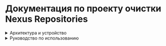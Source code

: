 # Документация по проекту очистки Nexus Repositories

<details>
<summary>Архитектура и устройство</summary>

## Структура проекта

```
project_root/
│── main.py               # Точка входа, запуск программы
│── common.py             # Общие функции: загрузка конфигов, логирование, правила
│── repository.py         # Работа с репозиториями: raw, docker, вызовы API Nexus
│── maven.py              # Специализированная логика очистки для Maven
│── requirements.txt      # Зависимости проекта
│── configs/              # Папка с YAML-конфигами
│── logs/                 # Папка для логов (чистить не нужно)
│── .env                  # Файл с переменными окржуения
```

---

## `main.py`

Точка входа. Основные задачи:

- Сканирует папку `configs/` и подкаталоги на наличие `.yaml` файлов.
- Загружает конфиги с помощью `load_config` из `common.py`.
- Для каждого репозитория вызывает функцию `clear_repository` из `repository.py`.

Ключевая функция:

- **main()** – управляет процессом очистки.

---

## `common.py`

Общий модуль. В нём находятся:

- **Логирование** (ротация логов по дням, хранение до 7 файлов).
- **load_config(path)** – загрузка и парсинг YAML-файлов конфигурации.
- **get_matching_rule(...)** – определение правил хранения артефактов по регулярным выражениям или настройкам "по умолчанию".

---

## `repository.py`

Модуль для работы с репозиториями Nexus (raw, docker, maven).

Функции:

- **get_repository_format(repo_name)** – определяет формат репозитория (`raw`, `docker`, `maven2`).
- **get_repository_items(repo_name, repo_format)** – получает список артефактов или компонентов из Nexus API.
- **convert_raw_assets_to_components(assets)** – преобразует `raw` ассеты в компоненты (name + version).
- **delete_component(id, name, version, dry_run, use_asset)** – удаляет компонент или ассет из Nexus.
- **filter_components_to_delete(components, rules, ...)** – отбирает, что нужно удалить (по retention, reserved, last download).
- **clear_repository(repo_name, cfg)** – управляющая функция очистки репозитория.  
  Работает так:
  1. Определяет формат репозитория.
  2. Получает список элементов через API.
  3. В зависимости от формата применяет соответствующий фильтр (`filter_components_to_delete` или `filter_maven_components_to_delete`).
  4. Вызывает `delete_component` для удаления лишних артефактов.

---

## `maven.py`

Модуль для обработки **Maven-репозиториев**.

Функции:

- **detect_maven_type(component)** – определяет тип артефакта (`snapshot` или `release`).
- **filter_maven_components_to_delete(components, rules)** – фильтрует список компонентов Maven по правилам:
  - retention_days (возраст хранения),
  - reserved (количество последних версий для хранения),
  - min_days_since_last_download (защита от удаления недавно скачанных).

---

## `configs/`

Содержит YAML-файлы с правилами очистки. В каждом файле можно описать:

- `repo_names` – список репозиториев для очистки.
- `regex_rules` – правила очистки по маскам версий.
- `no_match_retention_days` – сколько хранить артефактов, если версия не подходит ни под одно правило.
- `no_match_reserved` – сколько последних версий хранить.
- `no_match_min_days_since_last_download` – сколько дней ждать после последней загрузки, прежде чем удалять.
- `maven_rules` – отдельные правила для `snapshot` и `release`.

---

## `logs/`

Папка с логами.  

- Логи ведутся в файл `logs/cleaner.log` и ротируются по дням.
- В логах фиксируется:
  - старт/завершение обработки репозиториев,
  - количество найденных и удалённых компонентов,
  - ошибки при запросах к API,
  - пропуски при dry-run.

---

## Взаимодействие модулей

```
main.py
  │
  ├── common.py
  │     ├── load_config()
  │     └── get_matching_rule()
  │
  └── repository.py
        ├── get_repository_format()
        ├── get_repository_items()
        ├── convert_raw_assets_to_components()
        ├── filter_components_to_delete()
        ├── delete_component()
        └── clear_repository()
              │
              └── maven.py (для maven2)
                     ├── detect_maven_type()
                     └── filter_maven_components_to_delete()
```

---
</details>

<details>
<summary>Руководство по использованию</summary>

# Пользовательская документация

## Инструкция по настройке конфигурации для очистки Nexus-репозиториев

Файл конфигурации (`.yaml`) описывает правила, по которым скрипт будет определять, какие компоненты можно удалить, а какие — сохранить.

> Поддерживаются репозитории форматов:

- **`docker`**
- **`raw`**
- **`maven`**

---

## Пример файла конфигурации

```yaml
repo_names:
  - test-docker
  - test-raw
  - test-maven

regex_rules:
  "^dev-":
    retention_days: 5
    reserved: 2
  "^release-.*":
    retention_days: 15
    reserved: 3
    min_days_since_last_download: 7

no_match_retention_days: 10
no_match_reserved: 1
no_match_min_days_since_last_download: 21

maven_rules:
  snapshot:
    regex_rules:
      ".*-SNAPSHOT":
        retention_days: 7
        reserved: 2
    no_match_retention_days: 14
    no_match_reserved: 1

  release:
    regex_rules:
      ".*":
        retention_days: 30
        reserved: 5
    no_match_retention_days: 60
    no_match_reserved: 2

dry_run: true
```

---

## Описание параметров

| Поле                                    | Описание                                                                                 |
| --------------------------------------- | ---------------------------------------------------------------------------------------- |
| `repo_names`                            | Список репозиториев (`docker`, `raw` или `maven`), в которых будет производиться очистка |
| `regex_rules`                           | Словарь с шаблонами версий (регулярные выражения)                                        |
| `retention_days`                        | Срок хранения для совпадающих по regex компонентов                                       |
| `reserved`                              | Количество последних компонентов, которые нельзя удалять                                 |
| `min_days_since_last_download`          | Минимальное число дней с последнего скачивания                                           |
| `no_match_retention_days`               | Срок хранения, если не совпадает ни с одним regex                                        |
| `no_match_reserved`                     | Количество последних компонентов без совпадений, которые нужно оставить                  |
| `no_match_min_days_since_last_download` | Минимальные дни с последнего скачивания без совпадений                                   |
| `dry_run`                               | `true` — только логирование, без удаления                                                |
| `maven_rules`                           | Специальный блок правил для Maven (`snapshot` и `release`)                               |

---

## Приоритет применения правил

| Приоритет | Параметр                                                                 | Где применяется            | Условие применения                                          |
| --------- | ------------------------------------------------------------------------ | -------------------------- | ----------------------------------------------------------- |
| 1         | `reserved` / `no_match_reserved`                                         | Внутри правила / глобально | **Сохраняется** N самых новых компонентов                   |
| 2         | `min_days_since_last_download` / `no_match_min_days_since_last_download` | Внутри правила / глобально | **Не удаляется**, если скачан менее X дней назад            |
| 2         | `retention_days` / `no_match_retention_days`                             | Внутри правила / глобально | Удаляется, если старше срока и не защищён другими условиями |

> ❗ Тег `latest` **никогда не удаляется**

---

## Поведение при разных комбинациях параметров

| #   | retention_days | reserved | min_days_since_last_download | no_match_retention_days | no_match_reserved | no_match_min_days_since_last_download | Поведение для MATCH                                                                           | Поведение для NO-MATCH                                                                                                   |
| --- | -------------- | -------- | ---------------------------- | ----------------------- | ----------------- | ------------------------------------- | --------------------------------------------------------------------------------------------- | ------------------------------------------------------------------------------------------------------------------------ |
| 1   | ✅              | ✅        | ✅                            | ✅                       | ✅                 | ✅                                     | Оставит top-`reserved`; прочие: сохранит если age ≤ retention или dl ≤ min_days; иначе удалит | Оставит top-`no_match_reserved`; прочие: сохранит если age ≤ no_match_retention или dl ≤ no_match_min_days; иначе удалит |
| 2   | ✅              | ✅        | ✅                            | ✅                       | ✅                 | ❌                                     | Оставит top-`reserved`; прочие: сохранит если age ≤ retention или dl ≤ min_days; иначе удалит | Оставит top-`no_match_reserved`; прочие: сохранит если age ≤ no_match_retention; иначе удалит                            |
| 3   | ✅              | ✅        | ✅                            | ✅                       | ❌                 | ✅                                     | Оставит top-`reserved`; прочие: сохранит если age ≤ retention или dl ≤ min_days; иначе удалит | Без reserved: сохранит если age ≤ no_match_retention или dl ≤ no_match_min_days; иначе удалит                            |
| 4   | ✅              | ✅        | ✅                            | ✅                       | ❌                 | ❌                                     | Оставит top-`reserved`; прочие: сохранит если age ≤ retention или dl ≤ min_days; иначе удалит | Без reserved: сохранит если age ≤ no_match_retention; иначе удалит                                                       |
| 5   | ✅              | ✅        | ✅                            | ❌                       | ✅                 | ✅                                     | Оставит top-`reserved`; прочие: сохранит если age ≤ retention или dl ≤ min_days; иначе удалит | Оставит top-`no_match_reserved`; без retention/min_days: остальные удалит                                                |
| 6   | ✅              | ✅        | ✅                            | ❌                       | ✅                 | ❌                                     | Оставит top-`reserved`; прочие: сохранит если age ≤ retention или dl ≤ min_days; иначе удалит | Оставит top-`no_match_reserved`; без retention/min_days: остальные удалит                                                |
| 7   | ✅              | ✅        | ✅                            | ❌                       | ❌                 | ✅                                     | Оставит top-`reserved`; прочие: сохранит если age ≤ retention или dl ≤ min_days; иначе удалит | Без любых правил no-match: сохранит если dl ≤ no_match_min_days                                                                               |
| 8   | ✅              | ✅        | ✅                            | ❌                       | ❌                 | ❌                                     | Оставит top-`reserved`; прочие: сохранит если age ≤ retention или dl ≤ min_days; иначе удалит | Без любых правил no-match: все сохраняются                                                                               |
| 9   | ✅              | ✅        | ❌                            | ✅                       | ✅                 | ✅                                     | Оставит top-`reserved`; прочие: сохранит если age ≤ retention; иначе удалит                   | Оставит top-`no_match_reserved`; прочие: сохранит если age ≤ no_match_retention или dl ≤ no_match_min_days; иначе удалит |
| 10  | ✅              | ✅        | ❌                            | ✅                       | ✅                 | ❌                                     | Оставит top-`reserved`; прочие: сохранит если age ≤ retention; иначе удалит                   | Оставит top-`no_match_reserved`; прочие: сохранит если age ≤ no_match_retention; иначе удалит                            |
| 11  | ✅              | ✅        | ❌                            | ✅                       | ❌                 | ✅                                     | Оставит top-`reserved`; прочие: сохранит если age ≤ retention; иначе удалит                   | Без reserved: сохранит если age ≤ no_match_retention или dl ≤ no_match_min_days; иначе удалит                            |
| 12  | ✅              | ✅        | ❌                            | ✅                       | ❌                 | ❌                                     | Оставит top-`reserved`; прочие: сохранит если age ≤ retention; иначе удалит                   | Без reserved: сохранит если age ≤ no_match_retention; иначе удалит                                                       |
| 13  | ✅              | ✅        | ❌                            | ❌                       | ✅                 | ✅                                     | Оставит top-`reserved`; прочие: сохранит если age ≤ retention; иначе удалит                   | Оставит top-`no_match_reserved`; без retention/min_days: остальные удалит                                                |
| 14  | ✅              | ✅        | ❌                            | ❌                       | ✅                 | ❌                                     | Оставит top-`reserved`; прочие: сохранит если age ≤ retention; иначе удалит                   | Оставит top-`no_match_reserved`; без retention/min_days: остальные удалит                                                |
| 15  | ✅              | ✅        | ❌                            | ❌                       | ❌                 | ✅                                     | Оставит top-`reserved`; прочие: сохранит если age ≤ retention; иначе удалит                   | Без любых правил no-match: все сохраняются                                                                               |
| 16  | ✅              | ✅        | ❌                            | ❌                       | ❌                 | ❌                                     | Оставит top-`reserved`; прочие: сохранит если age ≤ retention; иначе удалит                   | Без любых правил no-match: все сохраняются                                                                               |
| 17  | ✅              | ❌        | ✅                            | ✅                       | ✅                 | ✅                                     | Без reserved: сохранит если age ≤ retention или dl ≤ min_days; иначе удалит                   | Оставит top-`no_match_reserved`; прочие: сохранит если age ≤ no_match_retention или dl ≤ no_match_min_days; иначе удалит |
| 18  | ✅              | ❌        | ✅                            | ✅                       | ✅                 | ❌                                     | Без reserved: сохранит если age ≤ retention или dl ≤ min_days; иначе удалит                   | Оставит top-`no_match_reserved`; прочие: сохранит если age ≤ no_match_retention; иначе удалит                            |
| 19  | ✅              | ❌        | ✅                            | ✅                       | ❌                 | ✅                                     | Без reserved: сохранит если age ≤ retention или dl ≤ min_days; иначе удалит                   | Без reserved: сохранит если age ≤ no_match_retention или dl ≤ no_match_min_days; иначе удалит                            |
| 20  | ✅              | ❌        | ✅                            | ✅                       | ❌                 | ❌                                     | Без reserved: сохранит если age ≤ retention или dl ≤ min_days; иначе удалит                   | Без reserved: сохранит если age ≤ no_match_retention; иначе удалит                                                       |
| 21  | ✅              | ❌        | ✅                            | ❌                       | ✅                 | ✅                                     | Без reserved: сохранит если age ≤ retention или dl ≤ min_days; иначе удалит                   | Оставит top-`no_match_reserved`; без retention/min_days: остальные удалит                                                |
| 22  | ✅              | ❌        | ✅                            | ❌                       | ✅                 | ❌                                     | Без reserved: сохранит если age ≤ retention или dl ≤ min_days; иначе удалит                   | Оставит top-`no_match_reserved`; без retention/min_days: остальные удалит                                                |
| 23  | ✅              | ❌        | ✅                            | ❌                       | ❌                 | ✅                                     | Без reserved: сохранит если age ≤ retention или dl ≤ min_days; иначе удалит                   | Без любых правил no-match: все сохраняются                                                                               |
| 24  | ✅              | ❌        | ✅                            | ❌                       | ❌                 | ❌                                     | Без reserved: сохранит если age ≤ retention или dl ≤ min_days; иначе удалит                   | Без любых правил no-match: все сохраняются                                                                               |
| 25  | ✅              | ❌        | ❌                            | ✅                       | ✅                 | ✅                                     | Без reserved: сохранит если age ≤ retention; иначе удалит                                     | Оставит top-`no_match_reserved`; прочие: сохранит если age ≤ no_match_retention или dl ≤ no_match_min_days; иначе удалит |
| 26  | ✅              | ❌        | ❌                            | ✅                       | ✅                 | ❌                                     | Без reserved: сохранит если age ≤ retention; иначе удалит                                     | Оставит top-`no_match_reserved`; прочие: сохранит если age ≤ no_match_retention; иначе удалит                            |
| 27  | ✅              | ❌        | ❌                            | ✅                       | ❌                 | ✅                                     | Без reserved: сохранит если age ≤ retention; иначе удалит                                     | Без reserved: сохранит если age ≤ no_match_retention или dl ≤ no_match_min_days; иначе удалит                            |
| 28  | ✅              | ❌        | ❌                            | ✅                       | ❌                 | ❌                                     | Без reserved: сохранит если age ≤ retention; иначе удалит                                     | Без reserved: сохранит если age ≤ no_match_retention; иначе удалит                                                       |
| 29  | ✅              | ❌        | ❌                            | ❌                       | ✅                 | ✅                                     | Без reserved: сохранит если age ≤ retention; иначе удалит                                     | Оставит top-`no_match_reserved`; без retention/min_days: остальные удалит                                                |
| 30  | ✅              | ❌        | ❌                            | ❌                       | ✅                 | ❌                                     | Без reserved: сохранит если age ≤ retention; иначе удалит                                     | Оставит top-`no_match_reserved`; без retention/min_days: остальные удалит                                                |
| 31  | ✅              | ❌        | ❌                            | ❌                       | ❌                 | ✅                                     | Без reserved: сохранит если age ≤ retention; иначе удалит                                     | Без любых правил no-match: все сохраняются                                                                               |
| 32  | ✅              | ❌        | ❌                            | ❌                       | ❌                 | ❌                                     | Без reserved: сохранит если age ≤ retention; иначе удалит                                     | Без любых правил no-match: все сохраняются                                                                               |
| 33  | ❌              | ✅        | ✅                            | ✅                       | ✅                 | ✅                                     | Оставит top-`reserved`; прочие: сохранит если dl ≤ min_days; иначе удалит                     | Оставит top-`no_match_reserved`; прочие: сохранит если age ≤ no_match_retention или dl ≤ no_match_min_days; иначе удалит |
| 34  | ❌              | ✅        | ✅                            | ✅                       | ✅                 | ❌                                     | Оставит top-`reserved`; прочие: сохранит если dl ≤ min_days; иначе удалит                     | Оставит top-`no_match_reserved`; прочие: сохранит если age ≤ no_match_retention; иначе удалит                            |
| 35  | ❌              | ✅        | ✅                            | ✅                       | ❌                 | ✅                                     | Оставит top-`reserved`; прочие: сохранит если dl ≤ min_days; иначе удалит                     | Без reserved: сохранит если age ≤ no_match_retention или dl ≤ no_match_min_days; иначе удалит                            |
| 36  | ❌              | ✅        | ✅                            | ✅                       | ❌                 | ❌                                     | Оставит top-`reserved`; прочие: сохранит если dl ≤ min_days; иначе удалит                     | Без reserved: сохранит если age ≤ no_match_retention; иначе удалит                                                       |
| 37  | ❌              | ✅        | ✅                            | ❌                       | ✅                 | ✅                                     | Оставит top-`reserved`; без retention: прочие сохранятся если dl ≤ min_days; иначе удалит     | Оставит top-`no_match_reserved`; без retention/min_days: остальные удалит                                                |
| 38  | ❌              | ✅        | ✅                            | ❌                       | ✅                 | ❌                                     | Оставит top-`reserved`; без retention: прочие сохранятся если dl ≤ min_days; иначе удалит     | Оставит top-`no_match_reserved`; без retention/min_days: остальные удалит                                                |
| 39  | ❌              | ✅        | ✅                            | ❌                       | ❌                 | ✅                                     | Оставит top-`reserved`; без retention: прочие сохранятся если dl ≤ min_days; иначе удалит     | Без любых правил no-match: все сохраняются                                                                               |
| 40  | ❌              | ✅        | ✅                            | ❌                       | ❌                 | ❌                                     | Оставит top-`reserved`; без retention: прочие сохранятся если dl ≤ min_days; иначе удалит     | Без любых правил no-match: все сохраняются                                                                               |
| 41  | ❌              | ✅        | ❌                            | ✅                       | ✅                 | ✅                                     | Оставит top-`reserved`; прочие: удалит (нет retention/min_days)                               | Оставит top-`no_match_reserved`; прочие: сохранит если age ≤ no_match_retention или dl ≤ no_match_min_days; иначе удалит |
| 42  | ❌              | ✅        | ❌                            | ✅                       | ✅                 | ❌                                     | Оставит top-`reserved`; прочие: удалит                                                        | Оставит top-`no_match_reserved`; прочие: сохранит если age ≤ no_match_retention; иначе удалит                            |
| 43  | ❌              | ✅        | ❌                            | ✅                       | ❌                 | ✅                                     | Оставит top-`reserved`; прочие: удалит                                                        | Без reserved: сохранит если age ≤ no_match_retention или dl ≤ no_match_min_days; иначе удалит                            |
| 44  | ❌              | ✅        | ❌                            | ✅                       | ❌                 | ❌                                     | Оставит top-`reserved`; прочие: удалит                                                        | Без reserved: сохранит если age ≤ no_match_retention; иначе удалит                                                       |
| 45  | ❌              | ✅        | ❌                            | ❌                       | ✅                 | ✅                                     | Оставит top-`reserved`; прочие: удалит                                                        | Оставит top-`no_match_reserved`; без retention/min_days: остальные удалит                                                |
| 46  | ❌              | ✅        | ❌                            | ❌                       | ✅                 | ❌                                     | Оставит top-`reserved`; прочие: удалит                                                        | Оставит top-`no_match_reserved`; без retention/min_days: остальные удалит                                                |
| 47  | ❌              | ✅        | ❌                            | ❌                       | ❌                 | ✅                                     | Оставит top-`reserved`; прочие: удалит                                                        | Без любых правил no-match: все сохраняются                                                                               |
| 48  | ❌              | ✅        | ❌                            | ❌                       | ❌                 | ❌                                     | Оставит top-`reserved`; прочие: удалит                                                        | Без любых правил no-match: все сохраняются                                                                               |
| 49  | ❌              | ❌        | ✅                            | ✅                       | ✅                 | ✅                                     | Без reserved: сохранит если dl ≤ min_days; иначе удалит                                       | Оставит top-`no_match_reserved`; прочие: сохранит если age ≤ no_match_retention или dl ≤ no_match_min_days; иначе удалит |
| 50  | ❌              | ❌        | ✅                            | ✅                       | ✅                 | ❌                                     | Без reserved: сохранит если dl ≤ min_days; иначе удалит                                       | Оставит top-`no_match_reserved`; прочие: сохранит если age ≤ no_match_retention; иначе удалит                            |
| 51  | ❌              | ❌        | ✅                            | ✅                       | ❌                 | ✅                                     | Без reserved: сохранит если dl ≤ min_days; иначе удалит                                       | Без reserved: сохранит если age ≤ no_match_retention или dl ≤ no_match_min_days; иначе удалит                            |
| 52  | ❌              | ❌        | ✅                            | ✅                       | ❌                 | ❌                                     | Без reserved: сохранит если dl ≤ min_days; иначе удалит                                       | Без reserved: сохранит если age ≤ no_match_retention; иначе удалит                                                       |
| 53  | ❌              | ❌        | ✅                            | ❌                       | ✅                 | ✅                                     | Без reserved: сохранит если dl ≤ min_days; иначе удалит                                       | Оставит top-`no_match_reserved`; без retention/min_days: остальные удалит                                                |
| 54  | ❌              | ❌        | ✅                            | ❌                       | ✅                 | ❌                                     | Без reserved: сохранит если dl ≤ min_days; иначе удалит                                       | Оставит top-`no_match_reserved`; без retention/min_days: остальные удалит                                                |
| 55  | ❌              | ❌        | ✅                            | ❌                       | ❌                 | ✅                                     | Без reserved: сохранит если dl ≤ min_days; иначе удалит                                       | Без любых правил no-match: все сохраняются                                                                               |
| 56  | ❌              | ❌        | ✅                            | ❌                       | ❌                 | ❌                                     | Без reserved: сохранит если dl ≤ min_days; иначе удалит                                       | Без любых правил no-match: все сохраняются                                                                               |
| 57  | ❌              | ❌        | ❌                            | ✅                       | ✅                 | ✅                                     | Нет правил match → нет фильтрации                                                             | Оставит top-`no_match_reserved`; прочие: сохранит если age ≤ no_match_retention или dl ≤ no_match_min_days; иначе удалит |
| 58  | ❌              | ❌        | ❌                            | ✅                       | ✅                 | ❌                                     | Нет правил match → нет фильтрации                                                             | Оставит top-`no_match_reserved`; прочие: сохранит если age ≤ no_match_retention; иначе удалит                            |
| 59  | ❌              | ❌        | ❌                            | ✅                       | ❌                 | ✅                                     | Нет правил match → нет фильтрации                                                             | Без reserved: сохранит если age ≤ no_match_retention или dl ≤ no_match_min_days; иначе удалит                            |
| 60  | ❌              | ❌        | ❌                            | ✅                       | ❌                 | ❌                                     | Нет правил match → нет фильтрации                                                             | Без reserved: сохранит если age ≤ no_match_retention; иначе удалит                                                       |
| 61  | ❌              | ❌        | ❌                            | ❌                       | ✅                 | ✅                                     | Нет правил match → нет фильтрации                                                             | Оставит top-`no_match_reserved`; без retention/min_days: остальные удалит                                                |
| 62  | ❌              | ❌        | ❌                            | ❌                       | ✅                 | ❌                                     | Нет правил match → нет фильтрации                                                             | Оставит top-`no_match_reserved`; без retention/min_days: остальные удалит                                                |
| 63  | ❌              | ❌        | ❌                            | ❌                       | ❌                 | ✅                                     | Нет правил match → нет фильтрации                                                             | Без любых правил no-match: все сохраняются                                                                               |
| 64  | ❌              | ❌        | ❌                            | ❌                       | ❌                 | ❌                                     | Нет правил match → нет фильтрации                                                             | Без любых правил no-match: все сохраняются                                                                               |  |

> ✅ - параметр задан  
> ❌ - параметр не задан

---

## Логика выбора правила по регулярке

Для определения правил хранения компонентов используется список регулярных выражений (`regex_rules`), сопоставляемых с версией компонента.

Если версия соответствует нескольким выражениям, применяется **одно** — с наибольшей длиной шаблона. Это считается более специфичным совпадением.

# Особенности фильтрации компонентов

Скрипт поддерживает **разные схемы фильтрации** в зависимости от типа репозитория:

| Тип репозитория | Что используется как имя компонента | Что считается версией компонента                |
| --------------- | ----------------------------------- | ----------------------------------------------- |
| Docker          | `image:tag`                         | `tag` (тег Docker-образа)                       |
| RAW             | `путь`                              | `имя файла` (последний сегмент)                 |
| Maven           | `groupId:artifactId`                | `version` (например `1.0.0` или `1.0-SNAPSHOT`) |

---

## Docker

- **Имя компонента**: строка в формате `название_образа:тег`  
  Пример: `my-backend:dev-2025.08.01`

- **Для фильтрации** используется только часть **`тег`**, так как именно он отражает версионность компонента.  
  Название образа (например, `my-backend`) не участвует в проверке регулярных выражений.

- Регулярные выражения из `regex_rules` применяются к тегам Docker-образов.

---

## RAW

- **Имя компонента**: путь до файла внутри репозитория  
  Пример: `my-app/releases/1.2.3/build.zip`

- **Для фильтрации** используется только **имя файла** — последняя часть пути (в примере: `build.zip` или `1.2.3.zip` в зависимости от структуры).

- Регулярные выражения из `regex_rules` применяются к имени файла, а не к полному пути.

---

## ☕ Maven

- Поддерживаются два типа компонентов:  
  - **Snapshot** (например, `1.0-SNAPSHOT` или `1.0-20250829.123456-1`)  
  - **Release** (например, `1.0.0`, `2.3.4`)  

- Для каждого типа можно задать отдельные правила внутри блока `maven_rules`:
  - `snapshot:` → настройки для snapshot-компонентов  
  - `release:` → настройки для релизов

- **Имя компонента**: `groupId:artifactId`  
- **Версия**: `version` (например, `1.0-SNAPSHOT`, `2.3.0`)  
- Регулярные выражения из `regex_rules` внутри `maven_rules` применяются именно к версии.

---

# Примеры

### Docker

```yaml
regex_rules:
  "^dev-":
    retention_days: 5
```

Теги: `dev-1`, `dev-2`, `prod-1`  
→ Подойдут под правило только `dev-1`, `dev-2`.

---

### RAW

Файл: `projects/my-lib/versions/dev-1.0.0.zip`  
→ Для фильтрации используется `dev-1.0.0.zip`  
→ Если регулярка такая: `"^dev-"` — файл попадёт под правило.

---

### Maven

Версия: `my.group:my-artifact:1.0-SNAPSHOT`  
→ Определяется как **snapshot**  
→ Сравнивается с регулярками внутри `maven_rules.snapshot.regex_rules`

---

## ⚠️ Важно

**Паттерны не должны пересекаться.**  
Использование похожих или пересекающихся регулярных выражений — **крайне нежелательно**.  
Это приводит к непредсказуемым результатам, особенно если шаблоны одинаковой длины. Подобная конфигурация должна использоваться только в исключительных случаях.

---

# Пример работы очистки репозитория

## Компоненты

```text
release-1.0 (45 дней назад)
release-1.1 (30 дней назад)
release-1.2 (20 дней назад)
release-1.3 (10 дней назад)
release-1.4 (5 дней назад)
release-1.5 (2 дня назад)
```

## 🔧 Конфигурация

```yaml
regex_rules:
  "^release-":
    retention_days: 15
    reserved: 3
    min_days_since_last_download: 7
```

## Последние скачивания

| Компонент   | Последнее скачивание (дн. назад) |
| ----------- | -------------------------------- |
| release-1.0 | 50                               |
| release-1.1 | 40                               |
| release-1.2 | 15                               |
| release-1.3 | 5                                |
| release-1.4 | 3                                |
| release-1.5 | 1                                |

---

## Результат

| Компонент   | Возраст (дн.) | В reserved? | Старше retention? | Скачивали недавно? | Итог                                |
| ----------- | ------------- | ----------- | ----------------- | ------------------ | ----------------------------------- |
| release-1.0 | 45            | ❌           | ✅                 | ❌                  | ❌ Удаляется (старый и не скачивали) |
| release-1.1 | 30            | ❌           | ✅                 | ❌                  | ❌ Удаляется (старый и не скачивали) |
| release-1.2 | 20            | ❌           | ✅                 | ❌                  | ❌ Удаляется (старый и не скачивали) |
| release-1.3 | 10            | ✅           | ❌                 | ✅                  | ✅ Сохраняется (в reserved)          |
| release-1.4 | 5             | ✅           | ❌                 | ✅                  | ✅ Сохраняется (в reserved)          |
| release-1.5 | 2             | ✅           | ❌                 | ✅                  | ✅ Сохраняется (в reserved)          |

---

## Выводы

- `reserved: 3` → защищает `release-1.3`, `1.4`, `1.5`, **независимо от возраста и активности**.
- Остальные проверяются по:
  - `retention_days: 15`
  - `min_days_since_last_download: 7`
- Всё, что **старше 15 дней и не скачивалось более 7 дней**, — **удаляется**.

</details>
